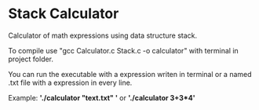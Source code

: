 # Stack Calculator
Calculator of math expressions using data structure stack. 

To compile use "gcc Calculator.c Stack.c -o calculator" with terminal in project folder.

You can run the executable with a expression writen in terminal or a named .txt file with a expression in every line.   

Example: **'./calculator "text.txt" '** or **'./calculator 3+3\*4'**
